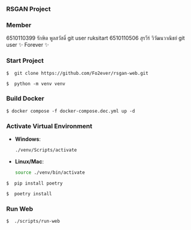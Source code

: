 ### RSGAN Project

### Member
6510110399 รักษิต พูลสวัสดิ์ git user ruksitart
6510110506 สุรวีร์ วิวัฒนวาณิชย์ git user ✨ Forever ✨

### Start Project
```
$  git clone https://github.com/Fo2ever/rsgan-web.git
```

```
$  python -m venv venv
```

### Build Docker 
```
$ docker compose -f docker-compose.dec.yml up -d
```

### Activate Virtual Environment

- **Windows**:

    ```bash
    ./venv/Scripts/activate
    ```

- **Linux/Mac**:

    ```bash
    source ./venv/bin/activate
    ```

```
$  pip install poetry
```

```
$  poetry install
```

### Run Web
```
$  ./scripts/run-web
```
